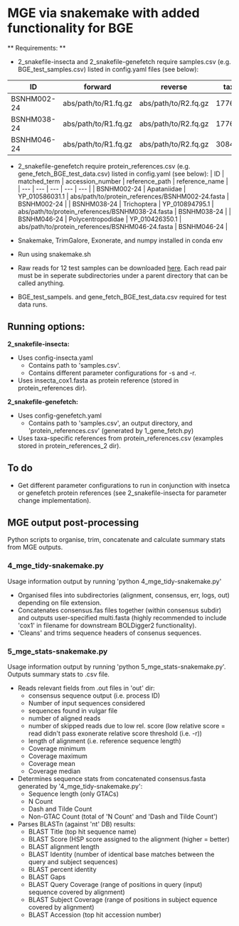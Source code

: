 # MGE via snakemake with added functionality for BGE #
** Requirements: **
- 2_snakefile-insecta and 2_snakefile-genefetch require samples.csv (e.g. BGE_test_samples.csv) listed in config.yaml files (see below):
  
| ID | forward | reverse | taxid |
| --- | --- | --- | --- |
| BSNHM002-24  | abs/path/to/R1.fq.gz | abs/path/to/R2.fq.gz | 177658 |
| BSNHM038-24 | abs/path/to/R1.fq.gz | abs/path/to/R2.fq.gz | 177627 |
| BSNHM046-24 | abs/path/to/R1.fq.gz | abs/path/to/R2.fq.gz | 3084599 |

- 2_snakefile-genefetch require protein_references.csv (e.g. gene_fetch_BGE_test_data.csv) listed in config.yaml (see below):
| ID | matched_term | accession_number | reference_path | reference_name |
| --- | --- | --- | --- | --- |
| BSNHM002-24  | Apataniidae | YP_010586031.1 | abs/path/to/protein_references/BSNHM002-24.fasta | BSNHM002-24 |
| BSNHM038-24 | Trichoptera | YP_010894795.1 | abs/path/to/protein_references/BSNHM038-24.fasta | BSNHM038-24 |
| BSNHM046-24 | Polycentropodidae | YP_010426350.1 | abs/path/to/protein_references/BSNHM046-24.fasta | BSNHM046-24 |
  
- Snakemake, TrimGalore, Exonerate, and numpy installed in conda env
  
- Run using snakemake.sh

- Raw reads for 12 test samples can be downloaded [here](https://naturalhistorymuseum-my.sharepoint.com/personal/b_price_nhm_ac_uk/_layouts/15/onedrive.aspx?ct=1723035606962&or=Teams%2DHL&ga=1&LOF=1&id=%2Fpersonal%2Fb%5Fprice%5Fnhm%5Fac%5Fuk%2FDocuments%2F%5Ftemp%2F%5FBGEexamples4Felix%2F1%5Fraw%5Fdata). Each read pair must be in seperate subdirectories under a parent directory that can be called anything.
- BGE_test_sampels. and gene_fetch_BGE_test_data.csv required for test data runs.

## Running options: ##
**2_snakefile-insecta:**
- Uses config-insecta.yaml
  - Contains path to 'samples.csv'.
  - Contains different parameter configurations for -s and -r.
- Uses insecta_cox1.fasta as protein reference (stored in protein_references dir).

**2_snakefile-genefetch:** 
- Uses config-genefetch.yaml
  - Contains path to 'samples.csv', an output directory, and 'protein_references.csv' (generated by 1_gene_fetch.py)
- Uses taxa-specific references from protein_references.csv (examples stored in protein_references_2 dir).

## To do ##
- Get different parameter configurations to run in conjunction with insetca or genefetch protein references (see 2_snakefile-insecta for parameter change implementation).

## MGE output post-processing ##
Python scripts to organise, trim, concatenate and calculate summary stats from MGE outputs.

### 4_mge_tidy-snakemake.py ###
Usage information output by running 'python 4_mge_tidy-snakemake.py'
- Organised files into subdirectories (alignment, consensus, err, logs, out) depending on file extension.
- Concatenates consensus.fas files together (within consensus subdir) and outputs user-specified multi.fasta (highly recommended to include 'cox1' in filename for downstream BOLDigger2 functionality).
- 'Cleans' and trims sequence headers of consenus sequences.

### 5_mge_stats-snakemake.py ###
Usage information output by running 'python 5_mge_stats-snakemake.py'. Outputs summary stats to .csv file.
- Reads relevant fields from .out files in 'out' dir:
  -  consensus sequence output (i.e. process ID)
  -  Number of input sequences considered
  -  sequences found in vulgar file
  -  number of aligned reads
  -  number of skipped reads due to low rel. score (low relative score = read didn't pass exonerate relative score threshold (i.e. -r))
  -  length of alignment (i.e. reference sequence length)
  -  Coverage minimum
  -  Coverage maximum
  -  Coverage mean
  -  Coverage median
- Determines sequence stats from concatenated consensus.fasta generated by '4_mge_tidy-snakemake.py':
  - Sequence length (only GTACs)
  - N Count
  - Dash and Tilde Count
  - Non-GTAC Count (total of 'N Count' and 'Dash and Tilde Count')
- Parses BLASTn (against 'nt' DB) results:
  - BLAST Title (top hit sequence name)
  - BLAST Score (HSP score assigned to the alignment (higher = better)
  - BLAST alignment length
  - BLAST Identity (number of identical base matches between the query and subject sequences)
  - BLAST percent identity
  - BLAST Gaps
  - BLAST Query Coverage (range of positions in query (input) sequence covered by alignment)
  - BLAST Subject Coverage (range of positions in subject equence covered by alignment)
  - BLAST Accession (top hit accession number)

